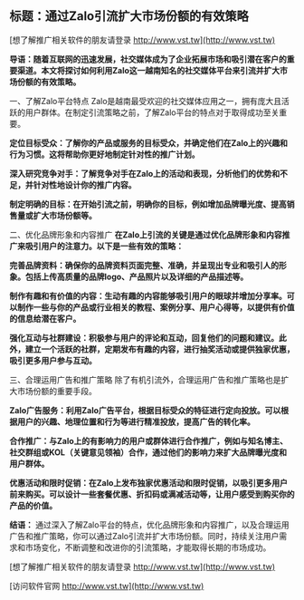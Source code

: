 ## **标题：通过Zalo引流扩大市场份额的有效策略**

[想了解推广相关软件的朋友请登录 http://www.vst.tw](http://www.vst.tw)

**导语：随着互联网的迅速发展，社交媒体成为了企业拓展市场和吸引潜在客户的重要渠道。本文将探讨如何利用Zalo这一越南知名的社交媒体平台来引流并扩大市场份额的有效策略。**

一、了解Zalo平台特点
Zalo是越南最受欢迎的社交媒体应用之一，拥有庞大且活跃的用户群体。在制定引流策略之前，了解Zalo平台的特点对于取得成功至关重要。

**定位目标受众：了解你的产品或服务的目标受众，并确定他们在Zalo上的兴趣和行为习惯。这将帮助你更好地制定针对性的推广计划。**

**深入研究竞争对手：了解竞争对手在Zalo上的活动和表现，分析他们的优势和不足，并针对性地设计你的推广内容。**

**制定明确的目标：在开始引流之前，明确你的目标，例如增加品牌曝光度、提高销售量或扩大市场份额等。**

二、优化品牌形象和内容推广
**在Zalo上引流的关键是通过优化品牌形象和内容推广来吸引用户的注意力。以下是一些有效的策略：**

**完善品牌资料：确保你的品牌资料页面完整、准确，并呈现出专业和吸引人的形象。包括上传高质量的品牌logo、产品照片以及详细的产品描述等。**

**制作有趣和有价值的内容：生动有趣的内容能够吸引用户的眼球并增加分享率。可以制作一些与你的产品或行业相关的教程、案例分享、用户心得等，以提供有价值的信息给潜在客户。**

**强化互动与社群建设：积极参与用户的评论和互动，回复他们的问题和建议。此外，建立一个活跃的社群，定期发布有趣的内容，进行抽奖活动或提供独家优惠，吸引更多用户参与互动。**

三、合理运用广告和推广策略
除了有机引流外，合理运用广告和推广策略也是扩大市场份额的重要手段。

**Zalo广告服务：利用Zalo广告平台，根据目标受众的特征进行定向投放。可以根据用户的兴趣、地理位置和行为等进行精准投放，提高广告的转化率。**

**合作推广：与Zalo上的有影响力的用户或群体进行合作推广，例如与知名博主、社交群组或KOL（关键意见领袖）合作，通过他们的影响力来扩大品牌曝光度和用户群体。**

**优惠活动和限时促销：在Zalo上发布独家优惠活动和限时促销，以吸引更多用户前来购买。可以设计一些套餐优惠、折扣码或满减活动等，让用户感受到购买你的产品的价值。**

**结语：**
通过深入了解Zalo平台的特点，优化品牌形象和内容推广，以及合理运用广告和推广策略，你可以通过Zalo引流并扩大市场份额。同时，持续关注用户需求和市场变化，不断调整和改进你的引流策略，才能取得长期的市场成功。

[想了解推广相关软件的朋友请登录 http://www.vst.tw](http://www.vst.tw)


[访问软件官网 http://www.vst.tw](http://www.vst.tw)
